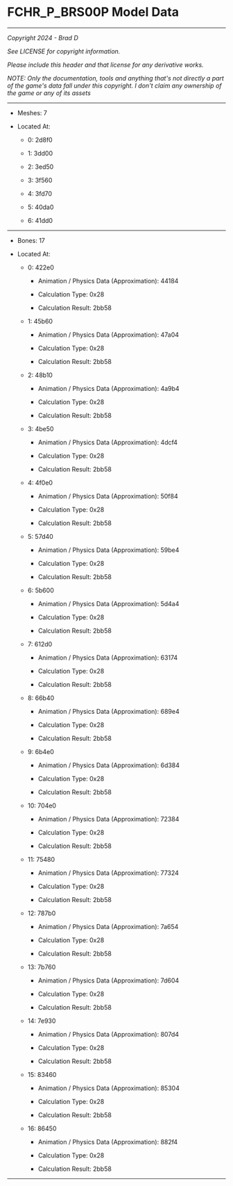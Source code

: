 # FCHR_P_BRS00P Model Data

---

*Copyright 2024 - Brad D*

*See LICENSE for copyright information.*

*Please include this header and that license for any derivative works.*

*NOTE: Only the documentation, tools and anything that's not directly a part of the game's data fall under this copyright. I don't claim any ownership of the game or any of its assets*

---

* Meshes: 7

* Located At:

  * 0: 2d8f0

  * 1: 3dd00

  * 2: 3ed50

  * 3: 3f560

  * 4: 3fd70

  * 5: 40da0

  * 6: 41dd0

---

* Bones: 17

* Located At:

  * 0: 422e0

    * Animation / Physics Data (Approximation): 44184

    * Calculation Type: 0x28

    * Calculation Result: 2bb58

  * 1: 45b60

    * Animation / Physics Data (Approximation): 47a04

    * Calculation Type: 0x28

    * Calculation Result: 2bb58

  * 2: 48b10

    * Animation / Physics Data (Approximation): 4a9b4

    * Calculation Type: 0x28

    * Calculation Result: 2bb58

  * 3: 4be50

    * Animation / Physics Data (Approximation): 4dcf4

    * Calculation Type: 0x28

    * Calculation Result: 2bb58

  * 4: 4f0e0

    * Animation / Physics Data (Approximation): 50f84

    * Calculation Type: 0x28

    * Calculation Result: 2bb58

  * 5: 57d40

    * Animation / Physics Data (Approximation): 59be4

    * Calculation Type: 0x28

    * Calculation Result: 2bb58

  * 6: 5b600

    * Animation / Physics Data (Approximation): 5d4a4

    * Calculation Type: 0x28

    * Calculation Result: 2bb58

  * 7: 612d0

    * Animation / Physics Data (Approximation): 63174

    * Calculation Type: 0x28

    * Calculation Result: 2bb58

  * 8: 66b40

    * Animation / Physics Data (Approximation): 689e4

    * Calculation Type: 0x28

    * Calculation Result: 2bb58

  * 9: 6b4e0

    * Animation / Physics Data (Approximation): 6d384

    * Calculation Type: 0x28

    * Calculation Result: 2bb58

  * 10: 704e0

    * Animation / Physics Data (Approximation): 72384

    * Calculation Type: 0x28

    * Calculation Result: 2bb58

  * 11: 75480

    * Animation / Physics Data (Approximation): 77324

    * Calculation Type: 0x28

    * Calculation Result: 2bb58

  * 12: 787b0

    * Animation / Physics Data (Approximation): 7a654

    * Calculation Type: 0x28

    * Calculation Result: 2bb58

  * 13: 7b760

    * Animation / Physics Data (Approximation): 7d604

    * Calculation Type: 0x28

    * Calculation Result: 2bb58

  * 14: 7e930

    * Animation / Physics Data (Approximation): 807d4

    * Calculation Type: 0x28

    * Calculation Result: 2bb58

  * 15: 83460

    * Animation / Physics Data (Approximation): 85304

    * Calculation Type: 0x28

    * Calculation Result: 2bb58

  * 16: 86450

    * Animation / Physics Data (Approximation): 882f4

    * Calculation Type: 0x28

    * Calculation Result: 2bb58

---

